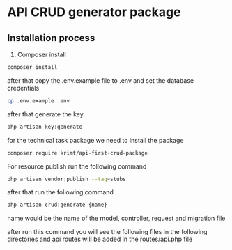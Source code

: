 # API CRUD generator package 

## Installation process

1. Composer install
```bash
composer install
```
after that copy the .env.example file to .env and set the database credentials

```bash
cp .env.example .env
```
after that generate the key
```bash
php artisan key:generate
```
for the technical task package we need to install the package
```bash
composer require krimt/api-first-crud-package
```
For resource publish run the following command
```bash
php artisan vendor:publish --tag=stubs
```
after that run the following command
```bash
php artisan crud:generate {name}
```
name would be the name of the model, controller, request and migration file

after run this command you will see the following files in the following directories and api routes will be added in the routes/api.php file
